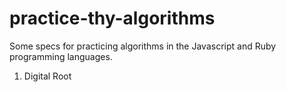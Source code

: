 practice-thy-algorithms
==================

Some specs for practicing algorithms in the Javascript and Ruby programming languages.

1. Digital Root
